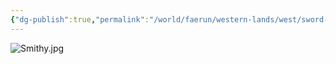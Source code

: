 ```yaml
---
{"dg-publish":true,"permalink":"/world/faerun/western-lands/west/sword-coast/phandalin/the-smithy/"}
---
```


![Smithy.jpg](/img/user/Images/DungeonDraft/Smithy/Smithy.jpg)